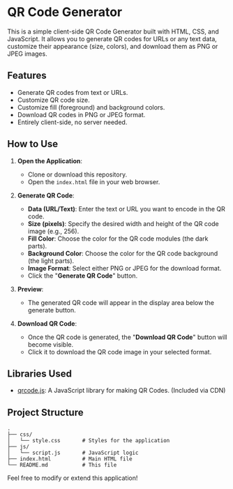 # QR Code Generator

This is a simple client-side QR Code Generator built with HTML, CSS, and JavaScript. It allows you to generate QR codes for URLs or any text data, customize their appearance (size, colors), and download them as PNG or JPEG images.

## Features

*   Generate QR codes from text or URLs.
*   Customize QR code size.
*   Customize fill (foreground) and background colors.
*   Download QR codes in PNG or JPEG format.
*   Entirely client-side, no server needed.

## How to Use

1.  **Open the Application**:
    *   Clone or download this repository.
    *   Open the `index.html` file in your web browser.

2.  **Generate QR Code**:
    *   **Data (URL/Text)**: Enter the text or URL you want to encode in the QR code.
    *   **Size (pixels)**: Specify the desired width and height of the QR code image (e.g., 256).
    *   **Fill Color**: Choose the color for the QR code modules (the dark parts).
    *   **Background Color**: Choose the color for the QR code background (the light parts).
    *   **Image Format**: Select either PNG or JPEG for the download format.
    *   Click the "**Generate QR Code**" button.

3.  **Preview**:
    *   The generated QR code will appear in the display area below the generate button.

4.  **Download QR Code**:
    *   Once the QR code is generated, the "**Download QR Code**" button will become visible.
    *   Click it to download the QR code image in your selected format.

## Libraries Used

*   [qrcode.js](https://github.com/davidshimjs/qrcodejs): A JavaScript library for making QR Codes. (Included via CDN)

## Project Structure

```
.
├── css/
│   └── style.css       # Styles for the application
├── js/
│   └── script.js       # JavaScript logic
├── index.html          # Main HTML file
└── README.md           # This file
```

Feel free to modify or extend this application!
